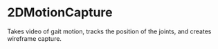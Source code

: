 # 2DMotionCapture
Takes video of gait motion, tracks the position of the joints, and creates wireframe capture.
